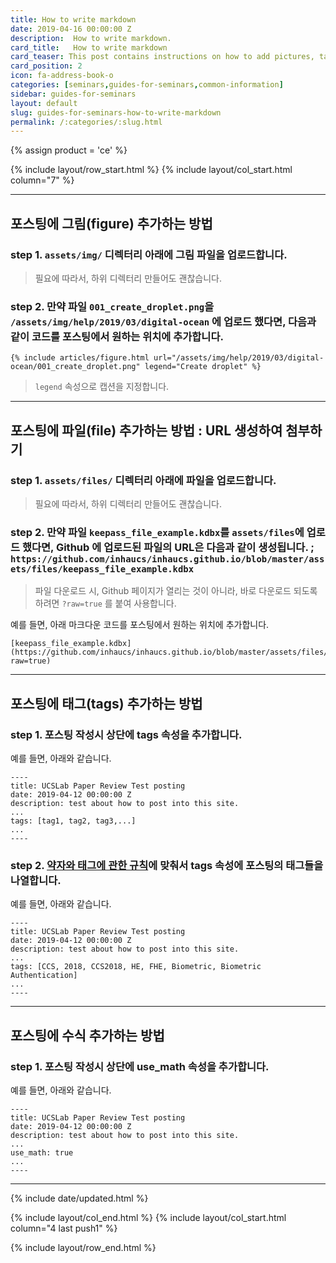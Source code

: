 ```yaml
---
title: How to write markdown
date: 2019-04-16 00:00:00 Z
description:  How to write markdown.
card_title:   How to write markdown
card_teaser: This post contains instructions on how to add pictures, tags, and files.
card_position: 2
icon: fa-address-book-o
categories: [seminars,guides-for-seminars,common-information]
sidebar: guides-for-seminars
layout: default
slug: guides-for-seminars-how-to-write-markdown
permalink: /:categories/:slug.html
---
```


{% assign product = 'ce' %}

{% include layout/row_start.html %}
{% include layout/col_start.html column="7" %}

----

## 포스팅에 그림(figure) 추가하는 방법

### step 1. ```assets/img/``` 디렉터리 아래에 그림 파일을 업로드합니다.
> 필요에 따라서, 하위 디렉터리 만들어도 괜찮습니다.

### step 2. 만약 파일 ```001_create_droplet.png```을 ```/assets/img/help/2019/03/digital-ocean``` 에 업로드 했다면, 다음과 같이 코드를 포스팅에서 원하는 위치에 추가합니다.
```
{% include articles/figure.html url="/assets/img/help/2019/03/digital-ocean/001_create_droplet.png" legend="Create droplet" %}
```
> ```legend``` 속성으로 캡션을 지정합니다.

----

## 포스팅에 파일(file) 추가하는 방법 : URL 생성하여 첨부하기

### step 1. ```assets/files/``` 디렉터리 아래에 파일을 업로드합니다.
> 필요에 따라서, 하위 디렉터리 만들어도 괜찮습니다.

### step 2. 만약 파일 ```keepass_file_example.kdbx```를 ```assets/files```에 업로드 했다면, Github 에 업로드된 파일의 URL은 다음과 같이 생성됩니다. ; ```https://github.com/inhaucs/inhaucs.github.io/blob/master/assets/files/keepass_file_example.kdbx```
> 파일 다운로드 시, Github 페이지가 열리는 것이 아니라, 바로 다운로드 되도록 하려면 ```?raw=true``` 를 붙여 사용합니다.

예를 들면, 아래 마크다운 코드를 포스팅에서 원하는 위치에 추가합니다.
```
[keepass_file_example.kdbx](https://github.com/inhaucs/inhaucs.github.io/blob/master/assets/files/keepass_file_example.kdbx?raw=true)
```

----

## 포스팅에 태그(tags) 추가하는 방법

### step 1. 포스팅 작성시 상단에 tags 속성을 추가합니다.

예를 들면, 아래와 같습니다.

```
----
title: UCSLab Paper Review Test posting
date: 2019-04-12 00:00:00 Z
description: test about how to post into this site.
...
tags: [tag1, tag2, tag3,...]
...
----
```

### step 2. [약자와 태그에 관한 규칙](https://inhaucs.github.io/seminars/guides-for-seminars/common-information/guides-for-seminars-information-for-editors.html)에 맞춰서 tags 속성에 포스팅의 태그들을 나열합니다.

예를 들면, 아래와 같습니다.

```
----
title: UCSLab Paper Review Test posting
date: 2019-04-12 00:00:00 Z
description: test about how to post into this site.
...
tags: [CCS, 2018, CCS2018, HE, FHE, Biometric, Biometric Authentication]
...
----
```

----

## 포스팅에 수식 추가하는 방법

### step 1. 포스팅 작성시 상단에 use_math 속성을 추가합니다.

예를 들면, 아래와 같습니다.

```
----
title: UCSLab Paper Review Test posting
date: 2019-04-12 00:00:00 Z
description: test about how to post into this site.
...
use_math: true
...
----
```

----


{% include date/updated.html %}

{% include layout/col_end.html %}
{% include layout/col_start.html column="4 last push1" %}

{% include layout/row_end.html %}
